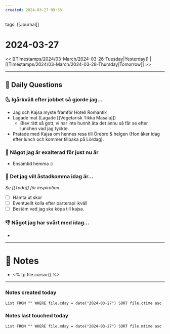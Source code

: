 ```yaml
---
created: 2024-03-27 09:33
---
```

tags: [[Journal]]

# 2024-03-27

<< [[Timestamps/2024/03-March/2024-03-26-Tuesday|Yesterday]] | [[Timestamps/2024/03-March/2024-03-28-Thursday|Tomorrow]] >>

---
## 📅 Daily Questions
### 🌜 Igårkväll efter jobbet så gjorde jag...
- Jag och Kajsa myste framför Hotell Romantik
- Lagade mat (Lagade [[Vegetarisk Tikka Masala]])
	- Blev rätt så gott, vi har inte hunnit äta det ännu så får se efter lunchen vad jag tyckte.
- Pratade med Kajsa om hennes resa till Örebro & helgen (Hon åker idag efter lunch och kommer tillbaka på Lördag).

### 🙌 Något jag är exalterad för just nu är
- Ensamtid hemma :)

### 🚀 Det jag vill åstadkomma idag är...
_Se [[Todo]] för inspiration_
- [ ] Hämta ut skor
- [ ] Eventuellt kolla efter parterapi ikväll
- [ ] Bestäm vad jag ska köpa till kajsa.

### 👎 Något jag har svårt med idag...
- 

---
# 📝 Notes
- <% tp.file.cursor() %>

---
### Notes created today
```dataview
List FROM "" WHERE file.cday = date("2024-03-27") SORT file.ctime asc
```
### Notes last touched today
```dataview
List FROM "" WHERE file.mday = date("2024-03-27") SORT file.mtime asc
```